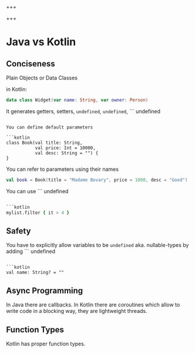 
+++

+++
# Java vs Kotlin

## Conciseness

Plain Objects or Data Classes

in Kotlin:

```kotlin 
data class Widget(var name: String, var owner: Person)
```

It generates getters, setters, ```
undefined
```, ```
undefined
```, ```
undefined
```.

You can define default parameters

```kotlin 
class Book(val title: String,
           val price: Int = 10000,
           val desc: String = "") {
}
```

You can refer to parameters using their names

```kotlin 
val book = Book(title = "Madame Bovary", price = 1000, desc = "Good")
```

You can use ```
undefined
``` for lambdas

```kotlin 
mylist.filter { it > 4 }
```

## Safety

You have to explicitly allow variables to be ```
undefined
``` aka. nullable-types by adding ```
undefined
``` to the type name. Those will be checked at compile-time.

```kotlin 
val name: String? = ""

```

## Async Programming

In Java there are callbacks. In Kotlin there are coroutines which allow to write code in a blocking way, they are lightweight threads.

## Function Types

Kotlin has proper function types.

